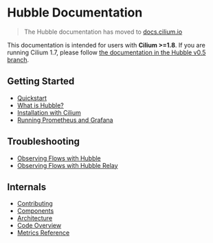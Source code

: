 # Hubble Documentation

> The Hubble documentation has moved to [docs.cilium.io](https://docs.cilium.io/)

This documentation is intended for users with **Cilium >=1.8**. If
you are running Cilium 1.7, please follow [the documentation in the Hubble v0.5
branch](https://github.com/cilium/hubble/tree/v0.5/Documentation).

## Getting Started

 * [Quickstart](https://docs.cilium.io/en/latest/gettingstarted/hubble)
 * [What is Hubble?](https://docs.cilium.io/en/latest/intro/#what-is-hubble)
 * [Installation with Cilium](https://docs.cilium.io/en/latest/gettingstarted/#installation)
 * [Running Prometheus and Grafana](https://docs.cilium.io/en/latest/gettingstarted/grafana/)

## Troubleshooting

  * [Observing Flows with Hubble](https://docs.cilium.io/en/latest/troubleshooting/#observing-flows-with-hubble)
  * [Observing Flows with Hubble Relay](https://docs.cilium.io/en/latest/troubleshooting/#observing-flows-with-hubble-relay)

## Internals

 * [Contributing](https://docs.cilium.io/en/latest/contributing/development/)
 * [Components](https://docs.cilium.io/en/latest/concepts/overview/#hubble)
 * [Architecture](https://docs.cilium.io/en/latest/hubble/)
 * [Code Overview](https://docs.cilium.io/en/latest/contributing/development/codeoverview/#hubble)
 * [Metrics Reference](https://docs.cilium.io/en/latest/configuration/metrics/#hubble)
